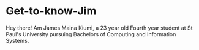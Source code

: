 # Get-to-know-Jim
Hey there! Am James Maina Kiumi, a 23 year old Fourth year student at St Paul's University pursuing Bachelors of Computing and Information Systems.
